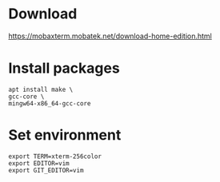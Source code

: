 # Download

https://mobaxterm.mobatek.net/download-home-edition.html

# Install packages
```
apt install make \
gcc-core \ 
mingw64-x86_64-gcc-core 
```

# Set environment
```
export TERM=xterm-256color
export EDITOR=vim
export GIT_EDITOR=vim
```

